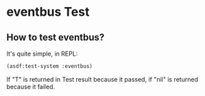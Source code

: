 # eventbus Test

## How to test eventbus?

It's quite simple, in REPL:

```lisp
(asdf:test-system :eventbus)
```

If "T" is returned in Test result because it passed, if "nil" is returned because it failed.
